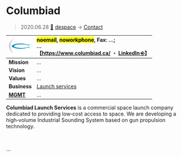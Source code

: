 # Columbiad
> 2020.06.28 [🚀](../../index/index.md) [despace](../index.md) → [Contact](../contact.md)

|[![](../f/con/c/columbiad_logo1_thumb.png)](../f/con/c/columbiad_logo1.png)|<mark>noemail</mark>, <mark>noworkphone</mark>, Fax: …;<br> *…*<br> 【<https://www.columbiad.ca/> ・ [LinkedIn ⎆](https://www.linkedin.com/company/columbiad/)】|
|:--|:--|
|**Mission**|…|
|**Vision**|…|
|**Values**|…|
|**Business**|[Launch services](lv.md)|
|**[MGMT](../mgmt.md)**|…|

**Columbiad Launch Services** is a commercial space launch company dedicated to providing low‑cost access to space. We are developing a high‑volume Industrial Sounding System based on gun propulsion technology.

<p style="page-break-after:always"> </p>

…

